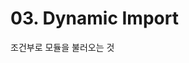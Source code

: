 # 03. Dynamic Import

<show-structure for="procedure" />

<procedure title="Overview">
<p>조건부로 모듈을 불러오는 것 </p>
</procedure>


<procedure title="CommonJS">
    <code-block src="/Language/javascript/frameworks/NodeJs/01_core/03_dynamic_import/commonJs.js" lang="javascript"/>
    <code-block src="/Language/javascript/frameworks/NodeJs/01_core/03_dynamic_import/func.js" lang="javascript"/>
</procedure>

<procedure title="ECMA Script">
    <code-block src="/Language/javascript/frameworks/NodeJs/01_core/03_dynamic_import/ecma.mjs" lang="javascript"/>
    <code-block src="/Language/javascript/frameworks/NodeJs/01_core/03_dynamic_import/func.js" lang="javascript"/>
</procedure>